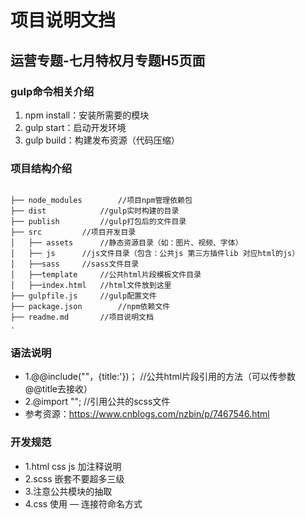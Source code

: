 ﻿# 项目说明文挡

## 运营专题-七月特权月专题H5页面 ##

### gulp命令相关介绍
1. npm install：安装所需要的模块
2. gulp start：启动开发环境
3. gulp build：构建发布资源（代码压缩）

### 项目结构介绍
```

├── node_modules		//项目npm管理依赖包
├── dist			//gulp实时构建的目录
├── publish			//gulp打包后的文件目录
├── src			//项目开发目录
│   ├── assets		//静态资源目录（如：图片、视频、字体）
│	├── js		//js文件目录（包含：公共js 第三方插件lib 对应html的js）
│	├──sass		//sass文件目录
│	├──template		//公共html片段模板文件目录
│	├──index.html	//html文件放到这里
├── gulpfile.js		//gulp配置文件
├── package.json		//npm依赖文件
├── readme.md		//项目说明文档
.
```
### 语法说明

+ 1.@@include(""，{title:'})； //公共html片段引用的方法（可以传参数 @@title去接收）
+ 2.@import ""; //引用公共的scss文件
+ 参考资源：https://www.cnblogs.com/nzbin/p/7467546.html

### 开发规范


+ 1.html css js 加注释说明
+ 2.scss 嵌套不要超多三级
+ 3.注意公共模块的抽取
+ 4.css 使用  — 连接符命名方式